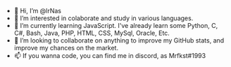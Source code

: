- 👋 Hi, I’m @lrNas
- 👀 I’m interested in colaborate and study in various languages.
- 🌱 I’m currently learning JavaScript. I've already learn some Python, C, C#, Bash, Java, PHP, HTML, CSS, MySql, Oracle, Etc.  
- 💞️ I’m looking to collaborate on anything to improve my GitHub stats, and improve my chances on the market.
- 📫 If you wanna code, you can find me in discord, as Mrfkst#1993
